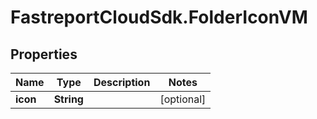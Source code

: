 # FastreportCloudSdk.FolderIconVM

## Properties

Name | Type | Description | Notes
------------ | ------------- | ------------- | -------------
**icon** | **String** |  | [optional] 


